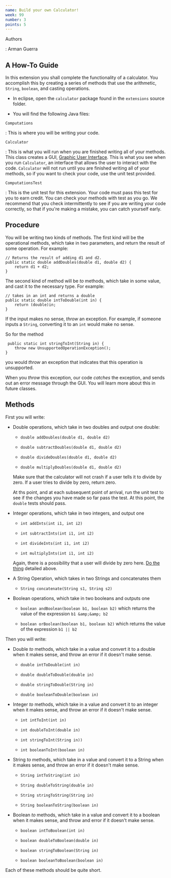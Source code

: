 ```yaml
---
name: Build your own Calculator!
week: 99
number: 3
points: 5
---
```


Authors

: Arman Guerra

## A How-To Guide

In this extension you shall complete the functionality of a calculator. You accomplish this by creating a series of methods that 
use the arithmetic, `String`, `boolean`, and casting operations. 


* In eclipse, open the `calculator` package found in
	the `extensions` source folder.
	
* You will find the following Java files:

`Computations`

: This is where you will be writing your code. 

`Calculator`

: This is what you will run when you are finished writing all of your methods. This class creates a GUI, 
	[Graphic User Interface](http://en.wikipedia.org/wiki/Graphical_user_interface). This is what you see when you run `Calculator`, an 
	interface that allows the user to interact with the code. `Calculator` will not run until you are finished writing all of your methods, so 
	if you want to check your code, use the unit test provided.
	
`ComputationsTest`

: This is the unit test for this extension. Your code must pass this test for you to earn credit. You can check your methods with 
	test as you go. We recommend that you check intermittently to see if you are writing your code correctly, so that if you\'re making a mistake, you 
	can catch yourself early.

## Procedure

You will be writing two kinds of methods. The first kind will be the operational methods, which take in two parameters, and return the result of 
some operation. For example:

```
// Returns the result of adding d1 and d2.
public static double addDoubles(double d1, double d2) {
	return d1 + d2;
}
```

The second kind of method will be *to* methods, which take in some value, and cast it to the necessary type. For example:

```
// takes in an int and returns a double
public static double intToDouble(int in) {
	return (double)in;
}
```

If the input makes no sense, *throw* an exception. For example, if someone inputs a `String`, converting it to an `int` would make no sense. 

So for the method 

```
 public static int stringToInt(String in) {
	throw new UnsupportedOperationException();
}  
```
 
you would *throw* an exception that indicates that this operation is unsupported.

When you *throw* this exception, our code *catches* the exception, and sends out an error message through the GUI.
You will learn more about this in future classes. 

## Methods
First you will write:


* Double operations, which take in two doubles and output one double:

	* `double addDoubles(double d1, double d2)`
	
	* `double subtractDoubles(double d1, double d2)`
	
	* `double divideDoubles(double d1, double d2)`
	
	* `double multiplyDoubles(double d1, double d2)`

	Make sure that the calculator will not crash if a user tells it to divide by zero. If a user tries to divide by zero, return zero.

	At ths point, and at each subsequent point of arrival, run the unit
	test to see if the changes you have made so far pass the test.  At this
	point, the `double` tests should pass.

* Integer operations, which take in two integers, and output one

	* `int addInts(int i1, int i2)`
	
	* `int subtractInts(int i1, int i2)`
	
	* `int divideInts(int i1, int i2)`
	
	* `int multiplyInts(int i1, int i2)`

	Again, there is a possibility that a user will divide by zero here. <a href="http://www.youtube.com/watch?v=YneYiO1r0Ow"> Do the thing</a> detailed above. 

* A String Operation, which takes in two Strings and concatenates them

	* `String concatenate(String s1, String s2)`

* Boolean operations, which take in two booleans and outputs one

	* `boolean andBoolean(boolean b1, boolean b2)` which returns the value of the expression `b1 &amp;&amp; b2`
	
	* `boolean orBoolean(boolean b1, boolean b2)` which returns the value of the expression `b1 || b2`

Then you will write: 

* Double *to* methods, which take in a value and convert it to a double when it makes sense, and throw an error if it doesn\'t make sense.

	* `double intToDouble(int in)`
	
	* `double doubleToDouble(double in)`
	
	* `double stringToDouble(String in)`
	
	* `double booleanToDouble(boolean in)`

* Integer *to* methods, which take in a value and convert it to an integer when it makes sense, and throw an error if it doesn\'t make sense.

	* `int intToInt(int in)`
	
	* `int doubleToInt(double in)`
	
	* `int stringToInt(String in))`
	
	* `int booleanToInt(boolean in)`

* String *to* methods, which take in a value and convert it to a String when it makes sense, and throw an error if it doesn\'t make sense.

	* `String intToString(int in)`
	
	* `String doubleToString(double in)`
	
	* `String stringToString(String in)`
	
	* `String booleanToString(boolean in)`

* Boolean *to* methods, which take in a value and convert it to a boolean when it makes sense, and throw and error if it doesn\'t make sense.

	* `boolean intToBoolean(int in)`
	
	* `boolean doubleToBoolean(double in)`
	
	* `boolean stringToBoolean(String in)`
	
	* `boolean booleanToBoolean(boolean in)`

Each of these methods should be quite short.